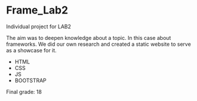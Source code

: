 # Frame_Lab2

Individual project for LAB2

The aim was to deepen knowledge about a topic. In this case about frameworks. We did our own research and created a static website to serve as a showcase for it.

 - HTML
 - CSS
 - JS
 - BOOTSTRAP 

Final grade: 18
